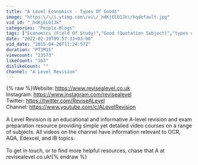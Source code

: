 ```yaml
---
title: "A Level Economics - Types Of Goods"
image: "https:\/\/i.ytimg.com\/vi\/_hdKjELO1Jk\/hqdefault.jpg"
vid_id: "_hdKjELO1Jk"
categories: "People-Blogs"
tags: ["Economics (Field Of Study)","Good (Quotation Subject)","types of goods"]
date: "2022-02-19T09:57:33+03:00"
vid_date: "2015-04-26T11:24:57Z"
duration: "PT3M1S"
viewcount: "23573"
likeCount: "163"
dislikeCount: ""
channel: "A Level Revision"
---
```

{% raw %}Website: <a rel="nofollow" target="blank" href="https://www.revisealevel.co.uk">https://www.revisealevel.co.uk</a> <br />Instagram: <a rel="nofollow" target="blank" href="https://www.instagram.com/revisealevel">https://www.instagram.com/revisealevel</a> <br />Twitter: <a rel="nofollow" target="blank" href="https://twitter.com/ReviseALevel">https://twitter.com/ReviseALevel</a><br />Channel: <a rel="nofollow" target="blank" href="https://www.youtube.com/c/ALevelRevision">https://www.youtube.com/c/ALevelRevision</a> <br /><br />A Level Revision is an educational and informative A-level revision and exam preparation resource providing simple yet detailed video courses on a range of subjects. All videos on the channel have information relevant to OCR, AQA, Edexcel, and IB topics.<br /><br />To get in touch, or to find more helpful resources, chase that A at revisealevel.co.uk!{% endraw %}
